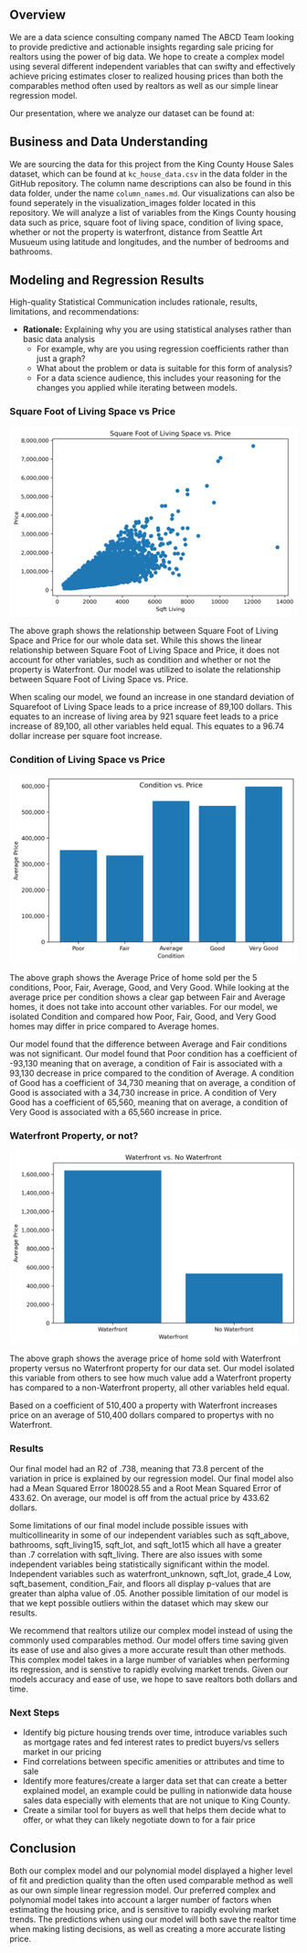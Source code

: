 ##  Overview
We are a data science consulting company named The ABCD Team looking to provide predictive and actionable insights regarding sale pricing for realtors using the power of big data. We hope to create a complex model using several different independent variables that can swifty and effectively achieve pricing estimates closer to realized housing prices than both the comparables method often used by realtors as well as our simple linear regression model. 

Our presentation, where we analyze our dataset can be found at: 

## Business and Data Understanding 

We are sourcing the data for this project from the King County House Sales dataset, which can be found at `kc_house_data.csv` in the data folder in the GitHub repository. The column name descriptions can also be found in this data folder, under the name `column_names.md`. Our visualizations can also be found seperately in the visualization_images folder located in this repository. We will analyze a list of variables from the Kings County housing data such as price, square foot of living space, condition of living space, whether or not the property is waterfront, distance from Seattle Art Musueum using latitude and longitudes, and the number of bedrooms and bathrooms. 



## Modeling and Regression Results 


High-quality Statistical Communication includes rationale, results, limitations, and recommendations:

* **Rationale:** Explaining why you are using statistical analyses rather than basic data analysis
  * For example, why are you using regression coefficients rather than just a graph?
  * What about the problem or data is suitable for this form of analysis?
  * For a data science audience, this includes your reasoning for the changes you applied while iterating between models.

### Square Foot of Living Space vs Price
![Square Foot of Living Space](visualization_images/sqftliving.png)

The above graph shows the relationship between Square Foot of Living Space and Price for our whole data set. While this shows the linear relationship between Square Foot of Living Space and Price, it does not account for other variables, such as condition and whether or not the property is Waterfront. Our model was utilized to isolate the relationship between Square Foot of Living Space vs. Price.

When scaling our model, we found an increase in one standard deviation of Squarefoot of Living Space leads to a price increase of 89,100 dollars. This equates to an increase of living area by 921 square feet leads to a price increase of 89,100, all other variables held equal. This equates to a 96.74 dollar increase per square foot increase.


### Condition of Living Space vs Price
![Condition](visualization_images/condition.png)

The above graph shows the Average Price of home sold per the 5 conditions, Poor, Fair, Average, Good, and Very Good. While looking at the average price per condition shows a clear gap between Fair and Average homes, it does not take into account other variables. For our model, we isolated Condition and compared how Poor, Fair, Good, and Very Good homes may differ in price compared to Average homes.


Our model found that the difference between Average and Fair conditions was not significant. Our model found that Poor condition has a coefficient of -93,130 meaning that on average, a condition of Fair is associated with a 93,130 decrease in price compared to the condition of Average. A condition of Good has a coefficient of 34,730 meaning that on average, a condition of Good is associated with a 34,730 increase in price. A condition of Very Good has a coefficient of 65,560, meaning that on average, a condition of Very Good is associated with a 65,560 increase in price.


### Waterfront Property, or not?
![Waterfront Amenity](visualization_images/waterfront.png)

The above graph shows the average price of home sold with Waterfront property versus no Waterfront property for our data set. Our model isolated this variable from others to see how much value add a Waterfront property has compared to a non-Waterfront property, all other variables held equal.


Based on a coefficient of 510,400 a property with Waterfront increases price on an average of 510,400 dollars compared to propertys with no Waterfront.

### Results
Our final model had an R2 of .738, meaning that 73.8 percent of the variation in price is explained by our regression model. Our final model also had a Mean Squared Error 180028.55 and a Root Mean Squared Error of 433.62. On average, our model is off from the actual price by 433.62 dollars. 

Some limitations of our final model include possible issues with multicollinearity in some of our independent variables such as sqft_above, bathrooms, sqft_living15, sqft_lot, and sqft_lot15 which all have a greater than .7 correlation with sqft_living. There are also issues with some independent variables being statistically significant within the model. Independent variables such as waterfront_unknown, sqft_lot, grade_4 Low, sqft_basement, condition_Fair, and floors all display p-values that are greater than alpha value of .05. Another possible limitation of our model is that we kept possible outliers within the dataset which may skew our results.

We recommend that realtors utilize our complex model instead of using the commonly used comparables method. Our model offers time saving given its ease of use and also gives a more accurate result than other methods. This complex model takes in a large number of variables when performing its regression, and is senstive to rapidly evolving market trends. Given our models accuracy and ease of use, we hope to save realtors both dollars and time.

### Next Steps

* Identify big picture housing trends over time, introduce variables such as mortgage rates and fed interest rates to predict buyers/vs sellers market in our pricing
* Find correlations between specific amenities or attributes and time to sale
* Identify more features/create a larger data set that can create a better explained model, an example could be pulling in nationwide data house sales data especially with elements that are not unique to King County. 
* Create a similar tool for buyers as well that helps them decide what to offer, or what they can likely negotiate down to for a fair price


## Conclusion

Both our complex model and our polynomial model displayed a higher level of fit and prediction quality than the often used comparable method as well as our own simple linear regression model. Our preferred complex and polynomial model takes into account a larger number of factors when estimating the housing price, and is sensitive to rapidly evolving market trends. The predictions when using our model will both save the realtor time when making listing decisions, as well as creating a more accurate listing price. 
